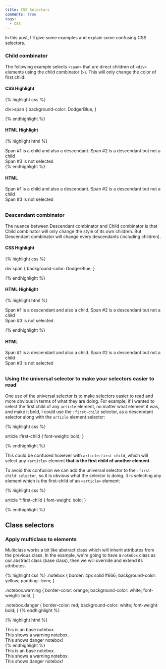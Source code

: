```yaml
---
title: CSS Selectors
comments: true
tags:
  - CSS
---
```


In this post, I'll give some examples and explain some confusing CSS selectors.

<!--more-->
<link rel="stylesheet" href="{{ site.baseurl }}/assets/css/styles.css">

### Child combinator

The following example selects `<span>` that are direct children of `<div>` elements using the child combinator (`>`). This will only change the color of first child:

#### CSS Highlight

{% highlight css %}

div>span {
background-color: DodgerBlue;
}

{% endhighlight %}

#### HTML Highlight

{% highlight html %}

  <div> 
    <div>
      <span> Span #1 is a child and also a descendant.
        <span> Span #2 is a descendant but not a child </span>
      </span>
    </div>
    <span> Span #3 is not selected </span>
  </div>
{% endhighlight %}

#### HTML

<div class="case1 border"> 
  <div>
    <span> Span #1 is a child and also a descendant.
      <span> Span #2 is a descendant but not a child </span>
    </span>
  </div>
  <span> Span #3 is not selected </span>
</div>

<div style="margin: 2rem 2rem 0 0;"></div>

### Descendant combinator

The nuance between Descendant combinator and Child combinator is that Child combinator will only change the style of its own children. But Descendant combinator will change every descendants (including children).

#### CSS Highlight

{% highlight css %}

div span {
background-color: DodgerBlue;
}

{% endhighlight %}

#### HTML Highlight

{% highlight html %}

<div> 
  <div>
    <span> Span #1 is a descendant and also a child.
      <span> Span #2 is a descendant but not a child </span>
    </span>
  </div>
  <span> Span #3 is not selected </span>
</div>

{% endhighlight %}

#### HTML

<div class="case2 border"> 
  <div>
    <span> Span #1 is a descendant and also a child.
      <span> Span #2 is a descendant but not a child </span>
    </span>
  </div>
  <span> Span #3 is not selected </span>
</div>

<div style="margin: 2rem 2rem 0 0;"></div>

### Using the universal selector to make your selectors easier to read

One use of the universal selector is to make selectors easier to read and more obvious in terms of what they are doing. For example, if I wanted to select the first child of any `article` element, no matter
what element it was, and make it bold, I could use the `:first-child` selector, as a descendant selector along with the `article` element selector:

{% highlight css %}

article :first-child {
  font-weight: bold;
}

{% endhighlight %}

This could be confused however with `article:first-child`, which will select any `<article>` element **that is the first child of another element.**

To avoid this confusion we can add the universal selector to the `:first-child selector`, so it is obvious what the selector is doing. It is selecting any element which is the first-child of an `<article>` element:

{% highlight css %}

article *:first-child { 
  font-weight: bold;
} 

{% endhighlight %}

## Class selectors
### Apply multiclass to elements

Multiclass works a bit like abstract class which will inherit attributes from the previous class. In the example, we're going to have a `notebox` class as our abstract class (base class), then we will override and extend its attributes.

{% highlight css %}
.notebox { 
  border: 4px solid #666;
  background-color: yellow;
  padding: .5em;
} 

.notebox.warning {
  border-color: orange;
  background-color: white;
  font-weight: bold;
}

.notebox.danger {
  border-color: red;
  background-color: white;
  font-weight: bold;
}
{% endhighlight %}

{% highlight html %}
<div class="notebox">
    This is an base notebox.
</div>

<div class="notebox warning">
    This shows a warning notebox.
</div>

<div class="notebox danger">
    This shows danger notebox!
</div>
{% endhighlight %}


<div class="notebox">
    This is an base notebox.
</div>

<div class="notebox warning">
    This shows a warning notebox.
</div>

<div class="notebox danger">
    This shows danger notebox!
</div>